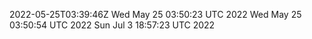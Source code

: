 2022-05-25T03:39:46Z
Wed May 25 03:50:23 UTC 2022
Wed May 25 03:50:54 UTC 2022
Sun Jul  3 18:57:23 UTC 2022

